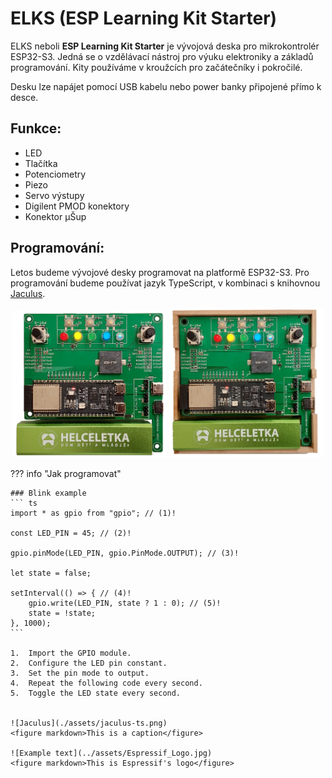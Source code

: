 # ELKS (ESP Learning Kit Starter)

ELKS neboli **ESP Learning Kit Starter** je vývojová deska pro mikrokontrolér ESP32-S3.
Jedná se o vzdělávací nástroj pro výuku elektroniky a základů programování.
Kity používáme v kroužcích pro začátečníky i pokročilé.

Desku lze napájet pomocí USB kabelu nebo power banky připojené přímo k desce.

## Funkce:
- LED
- Tlačítka
- Potenciometry
- Piezo
- Servo výstupy
- Digilent PMOD konektory
- Konektor μŠup

## Programování:
Letos budeme vývojové desky programovat na platformě ESP32-S3. Pro programování budeme používat jazyk TypeScript, v kombinaci s knihovnou [Jaculus](https://jaculus.org/).

<div align="center">
    <img src="./assets/elks-power.png" width="49%">
    <img src="./assets/elks-box.png" width="49%">
</div>


??? info "Jak programovat"


    ### Blink example
    ``` ts
    import * as gpio from "gpio"; // (1)!

    const LED_PIN = 45; // (2)!

    gpio.pinMode(LED_PIN, gpio.PinMode.OUTPUT); // (3)!

    let state = false;

    setInterval(() => { // (4)!
        gpio.write(LED_PIN, state ? 1 : 0); // (5)!
        state = !state;
    }, 1000);
    ```

    1.  Import the GPIO module.
    2.  Configure the LED pin constant.
    3.  Set the pin mode to output.
    4.	Repeat the following code every second.
    5.  Toggle the LED state every second.


    ![Jaculus](./assets/jaculus-ts.png)
    <figure markdown>This is a caption</figure>

    ![Example text](../assets/Espressif_Logo.jpg)
    <figure markdown>This is Espressif's logo</figure>